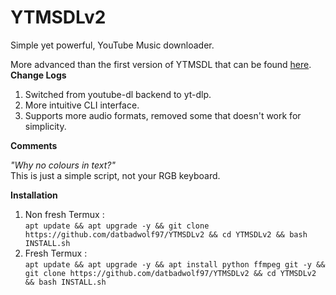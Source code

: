 # YTMSDLv2
Simple yet powerful, YouTube Music downloader.


More advanced than the first version of YTMSDL that can be found [here](https://github.com/datbadwolf97/ytmsdl-termux).<br>
**Change Logs**
1. Switched from youtube-dl backend to yt-dlp.
2. More intuitive CLI interface.
3. Supports more audio formats, removed some that doesn't work for simplicity.<br>

**Comments**

*"Why no colours in text?"*<br>
This is just a simple script, not your RGB keyboard.<br>

**Installation**<br>
1. Non fresh Termux : <br>
```apt update && apt upgrade -y && git clone https://github.com/datbadwolf97/YTMSDLv2 && cd YTMSDLv2 && bash INSTALL.sh```<br>
2. Fresh Termux : <br>
```apt update && apt upgrade -y && apt install python ffmpeg git -y && git clone https://github.com/datbadwolf97/YTMSDLv2 && cd YTMSDLv2 && bash INSTALL.sh```
